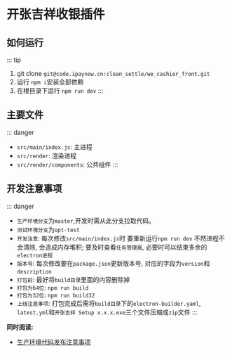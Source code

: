# 开张吉祥收银插件

## 如何运行
::: tip 
1. git clone `git@code.ipaynow.cn:clean_settle/we_cashier_front.git`
2. 运行 `npm i`安装全部依赖
3. 在根目录下运行 `npm run dev`
:::


## 主要文件
::: danger 
- `src/main/index.js`: 主进程
- `src/render`: 渲染进程
- `src/render/components`: 公共组件
:::


## 开发注意事项
::: danger 

- `生产环境分支`为`master`,开发时需从此分支拉取代码。
- `测试环境分支`为`opt-test`
- `开发注意`: 每次修改`src/main/index.js`时 要重新运行`npm run dev` 不然进程不会清除, 会造成内存堆积; 要及时查看`任务管理器`, 必要时可以结束多余的`electron进程`
- `版本号`: 每次修改要在`package.json`更新版本号, 对应的字段为`version`和`description`
- `打包前`: 最好将`build目录`里面的内容删除掉
- `打包为64位`: `npm run build`
- `打包为32位`: `npm run build32`
- `上线注意事项`: 打包完成后需将`build目录`下的`electron-builder.yaml`, `latest.yml`和`开张吉祥 Setup x.x.x.exe`三个文件压缩成`zip`文件
:::

**同时阅读:** 

- [生产环境代码发布注意事项](/生产环境代码发布注意事项/必看.md)
